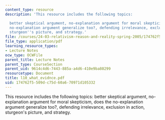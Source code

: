 ```yaml
---
content_type: resource
description: 'This resource includes the following topics:

  better skeptical argument, no-explanation argument for moral skepticism, does the
  no-explanation argument generalize too?, defending irrelevance, exclusion in action,
  sturgeon''s picture, and strategy.'
file: /courses/24-03-relativism-reason-and-reality-spring-2005/174762f5509dc75d60a670971d105332_l10_what_evidnce.pdf
file_type: application/pdf
learning_resource_types:
- Lecture Notes
ocw_type: OCWFile
parent_title: Lecture Notes
parent_type: CourseSection
parent_uid: 9614c4d6-7443-885a-a4d6-410e9ba80299
resourcetype: Document
title: l10_what_evidnce.pdf
uid: 174762f5-509d-c75d-60a6-70971d105332
---
```

This resource includes the following topics:
better skeptical argument, no-explanation argument for moral skepticism, does the no-explanation argument generalize too?, defending irrelevance, exclusion in action, sturgeon's picture, and strategy.

